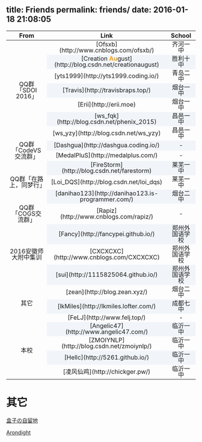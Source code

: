 title: Friends
permalink: friends/
date: 2016-01-18 21:08:05
---

<style>
#oier {
	line-height: 1em;
}

#oier tr:nth-child(2n) {
	background: none !important;
}

#oier tr:nth-child(2n) td:not([rowspan]) {
	background: rgba(158,188,226,0.12);	
}

#oier td {
	text-align: center;
	vertical-align: middle;
}

#oier a, #oier span {
	display: block;
}

#oier tr:hover {
	background: inherit;
}

#oier tbody tr:not(:nth-child(2n)):hover td:not([rowspan]) {
	background: #efefef;
}
</style>

<table width="100%" id="oier">
<thead>
<tr class="header">
<th><span>From</span></th>
<th><span>Link</span></th>
<th><span>School</span></th>
</tr>
</thead>

<tbody>
<tr>
<td rowspan="7"><span>QQ群「SDOI 2016」</span></td>
<td>[Ofsxb](http://www.cnblogs.com/ofsxb/)</td>
<td><span>齐河一中</span></td>
</tr>

<tr>
<td>[Creation <span style="color: #FFA200; display: inline; "><b>Au</b></span>gust](http://blog.csdn.net/creationaugust)</td>
<td><span>胜利十中</span></td>
</tr>

<tr>
<td>[yts1999](http://yts1999.coding.io/)</td>
<td><span>青岛二中</span></td>
</tr>

<tr>
<td>[Travis](http://travisbraps.top/)</td>
<td><span>烟台一中</span></td>
</tr>

<tr>
<td>[Erii](http://erii.moe)</td>
<td><span>烟台一中</span></td>
</tr>

<tr>
<td>[ws_fqk](http://blog.csdn.net/phenix_2015)</td>
<td><span>昌邑一中</span></td>
</tr>

<tr>
<td>[ws_yzy](http://blog.csdn.net/ws_yzy)</td>
<td><span>昌邑一中</span></td>
</tr>

<tr>
<td rowspan="2"><span>QQ群「CodeVS交流群」</span></td>
<td>[Dashgua](http://dashgua.coding.io/)</td>
<td><span>-</span></td>
</tr>

<tr>
<td>[MedalPluS](http://medalplus.com/)</td>
<td><span>-</span></td>
</tr>

<tr>
<td rowspan="3"><span>QQ群「在路上，同梦行」</span></td>
<td>[FireStorm](http://blog.csdn.net/farestorm)</td>
<td><span>莱芜一中</span></td>
</tr>

<tr>
<td>[Loi_DQS](http://blog.csdn.net/loi_dqs)</td>
<td><span>莱芜一中</span></td>
</tr>

<tr>
<td>[danihao123](http://danihao123.is-programmer.com/)</td>
<td><span>烟台二中</span></td>
</tr>

<tr>
<td rowspan="1"><span>QQ群「COGS交流群」</span></td>
<td>[Rapiz](http://www.cnblogs.com/rapiz/)</td>
<td><span>-</span></td>
</tr>

<tr>
<td rowspan="3"><span>2016安徽师大附中集训</span></td>
<td>[Fancy](http://fancypei.github.io/)</td>
<td><span>郑州外国语学校</span></td>
</tr>

<tr>
<td>[CXCXCXC](http://www.cnblogs.com/CXCXCXC)</td>
<td><span>郑州外国语学校</span></td>
</tr>

<tr>
<td>[sui](http://1115825064.github.io/)</td>
<td><span>郑州外国语学校</span></td>
</tr>

<tr>
<td rowspan="3"><span>其它</span></td>
<td>[zean](http://blog.zean.xyz/)</td>
<td><span>烟台二中</span></td>
</tr>

<tr>
<td>[lkMiles](http://lkmiles.lofter.com/)</td>
<td><span>成都七中</span></td>
</tr>

<tr>
<td>[FeLJ](http://www.felj.top/)</td>
<td><span>-</span></td>
</tr>

<tr>
<td rowspan="4"><span>本校</span></td>
<td>[Angelic47](http://www.angelic47.com/)</td>
<td><span>临沂一中</span></td>
</tr>

<tr>
<td>[ZMOIYNLP](http://blog.csdn.net/zmoiynlp/)</td>
<td><span>临沂一中</span></td>
</tr>

<tr>
<td>[Hellc](http://5261.github.io/)</td>
<td><span>临沂一中</span></td>
</tr>

<tr>
<td>[凌风仙鸡](http://chickger.pw/)</td>
<td><span>临沂一中</span></td>
</tr>
</tbody>

</table>

# 其它

[盒子の自留地](http://www.18tilab.com/)

[Arondight](http://arondight.me/)
